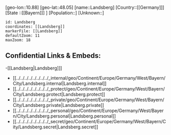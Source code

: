 ﻿---
location: [48.05,10.88]
mapzoom: [7,12] 
mapmarker: city 
type: City
tags:
- geo/City


SpocWebEntityId: 31804
isDeleted: false
confidential: public

---
[geo-lon::10.88]
[geo-lat::48.05]
[name::Landsberg]
[Country::[[Germany]]]
[State ::[[Bayern]]] ]
[Population::]
[Unknown::]


```leaflet
id: Landsberg
coordinates: [[Landsberg]]
markerFile: [[Landsberg]]
defaultZoom: 11 
maxZoom: 18
```


## Confidential Links & Embeds: 
-[[Landsberg|Landsberg]]] 
- [[../../../../../../../../_internal/geo/Continent/Europe/Germany/West/Bayern/City/Landsberg.internal|Landsberg.internal]] 
- [[../../../../../../../../_protect/geo/Continent/Europe/Germany/West/Bayern/City/Landsberg.protect|Landsberg.protect]] 
- [[../../../../../../../../_private/geo/Continent/Europe/Germany/West/Bayern/City/Landsberg.private|Landsberg.private]] 
- [[../../../../../../../../_personal/geo/Continent/Europe/Germany/West/Bayern/City/Landsberg.personal|Landsberg.personal]] 
- [[../../../../../../../../_secret/geo/Continent/Europe/Germany/West/Bayern/City/Landsberg.secret|Landsberg.secret]] 
